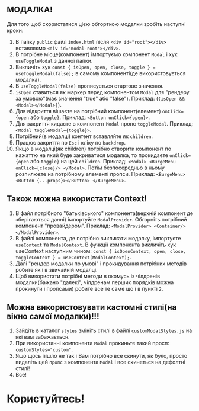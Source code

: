 ## МОДАЛКА!

Для того щоб скористатися цією обгорткою модалки зробіть наступні кроки:

1. В папку `public` файл `index.html` після `<div id="root"></div>` вставляємо
   `<div id="modal-root"></div>`.
2. В потрібне місце(компонент) імпортуємо компонент `Modal` і хук
   `useToggleModal` з данної папки.
3. Викличіть хук
   `const { isOpen, open, close, toggle } = useToggleModal(false);` в самому
   компоненті(де використовується модалка).
4. В `useToggleModal(false)` прописується стартове значення.
5. `isOpen` ставиться як маркер перед компонентом `Modal` для "рендеру за
   умовою"(має значення "true" або "false"). Приклад:
   (`{isOpen && <Modal></Modal>}`).
6. Для відкриття вішаєте на потрібний компонент(елемент) `onClick={open` або
   `toggle}`. Приклад: `<Button onClick={open}>`.
7. Для закриття кидаєте в компонент `Modal` пропс `toggleModal`. Приклад:
   `<Modal toggleModal={toggle}>`.
8. Потрібний(в модалці) контент вставляйте як `children`.
9. Працює закриття по `Esc` i кліку по `backdrop`.
10. Якщо в модалці(як children) потрібно створити компонент по нажаттю на який
    буде закриватися модалка, то прокидаєте `onClick={open` або `toggle}` на цей
    `children`. Приклад: `<Modal> <BurgeMenu onClick={close}/> </Modal>`. Потім
    безпосередньо в ньому розпилюєте на потрібному елементі пропси. Приклад:
    `<BurgeMenu> <Button {...props}></Button> </BurgeMenu>`.

## Також можна використати Context!

1. В файл потрібного "батьківського" компонента(верхній компонент де
   зберігаються данні) імпортуйте `ModalProvider`. Обгорніть потрібний компонент
   "провайдером". Приклад: `<ModalProvider> <Container/> </ModalProvider>`.
2. В файлі компонента, де потрібно викликати модалку, імпортуєте `useContext` та
   `ModalContext`. В функції компонента викличіть хук useContext наступним
   чином:
   `const { isOpenContext, open, close, toggleContext } = useContext(ModalContext);`.
3. Далі "рендер модалки по умові" і прокидування потрібних методів робите як і в
   звичайній модалці.
4. Щоб використати потрібні методи в якомусь із чілдренів модалки(бажано
   "далекі", чілдренам перших порядків можна прокинути і пропсами) робите все те
   саме що і в пункті `2`.

## Можна використовувати кастомні стилі(на вікно самої модалки)!!!

1. Зайдіть в каталог `styles` змініть стилі в файлі `customModalStyles.js` на
   які вам забажається.
2. При використанні компонента `Modal` прокиньте такий просп:
   `customStyles="custom"`.
3. Ящо щось пішло не так і Вам потрібно все скинути, як було, просто видаліть
   цей `пропс` з компонента `Modal` і все скинеться на дефолтні стилі!
4. Все!

# Користуйтесь!
